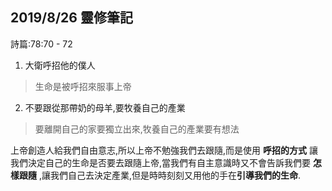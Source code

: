 ## 2019/8/26 靈修筆記
詩篇:78:70 - 72

1. 大衛呼招他的僕人
> 生命是被呼招來服事上帝

2. 不要跟從那帶奶的母羊,要牧養自己的產業
> 要離開自己的家要獨立出來,牧養自己的產業要有想法

 上帝創造人給我們自由意志,所以上帝不勉強我們去跟隨,而是使用 **呼招的方式** 讓我們決定自己的生命是否要去跟隨上帝,當我們有自主意識時又不會告訴我們要 **怎樣跟隨** ,讓我們自己去決定產業,但是時時刻刻又用他的手在**引導我們的生命**.
